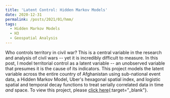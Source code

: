 ```yaml
---
title: 'Latent Control: Hidden Markov Models'
date: 2020-12-31
permalink: /posts/2021/01/hmm/
tags:
  - Hidden Markov Models
  - H3
  - Geospatial Analysis
---
```


Who controls territory in civil war? This is a central variable in the research and analysis of civil wars -- yet it is incredibly difficult to measure. In this post, I model territorial control as a latent variable -- an unobserved variable that presumes it is the cause of its indicators. This project models the latent variable across the entire country of Afghanistan using sub-national
event data, a Hidden Markov Model, Uber's hexagonal spatial index, and logistic spatial and temporal decay functions to treat serially correlated data in time *and* space. To view this project, please [click here](/projects/hmm/hmm.html){:target="_blank"}.
